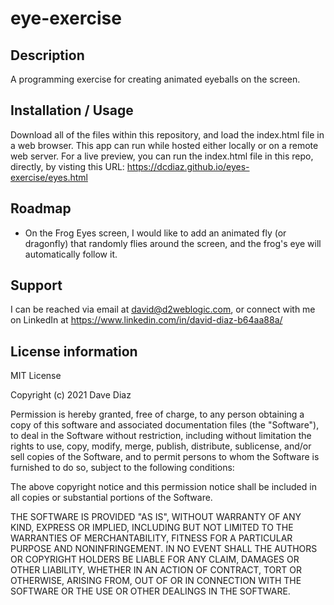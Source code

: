 # eye-exercise

## Description
A programming exercise for creating animated eyeballs on the screen.

## Installation / Usage
Download all of the files within this repository, and load the index.html file in a web browser. This app can run while hosted either locally or on a remote web server. For a live preview, you can run the index.html file in this repo, directly, by visting this URL: https://dcdiaz.github.io/eyes-exercise/eyes.html

## Roadmap
- On the Frog Eyes screen, I would like to add an animated fly (or dragonfly) that randomly flies around the screen, and the frog's eye will automatically follow it.

## Support
I can be reached via email at david@d2weblogic.com, or connect with me on LinkedIn at https://www.linkedin.com/in/david-diaz-b64aa88a/

## License information
MIT License

Copyright (c) 2021 Dave Diaz

Permission is hereby granted, free of charge, to any person obtaining a copy
of this software and associated documentation files (the "Software"), to deal
in the Software without restriction, including without limitation the rights
to use, copy, modify, merge, publish, distribute, sublicense, and/or sell
copies of the Software, and to permit persons to whom the Software is
furnished to do so, subject to the following conditions:

The above copyright notice and this permission notice shall be included in all
copies or substantial portions of the Software.

THE SOFTWARE IS PROVIDED "AS IS", WITHOUT WARRANTY OF ANY KIND, EXPRESS OR
IMPLIED, INCLUDING BUT NOT LIMITED TO THE WARRANTIES OF MERCHANTABILITY,
FITNESS FOR A PARTICULAR PURPOSE AND NONINFRINGEMENT. IN NO EVENT SHALL THE
AUTHORS OR COPYRIGHT HOLDERS BE LIABLE FOR ANY CLAIM, DAMAGES OR OTHER
LIABILITY, WHETHER IN AN ACTION OF CONTRACT, TORT OR OTHERWISE, ARISING FROM,
OUT OF OR IN CONNECTION WITH THE SOFTWARE OR THE USE OR OTHER DEALINGS IN THE
SOFTWARE.

